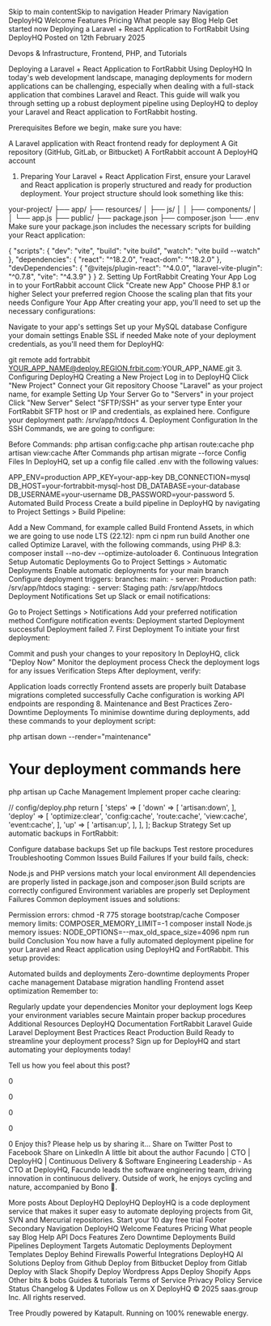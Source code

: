 Skip to main contentSkip to navigation
Header
Primary Navigation
DeployHQ
Welcome
Features
Pricing
What people say
Blog
Help
Get started now
Deploying a Laravel + React Application to FortRabbit Using DeployHQ
Posted on 12th February 2025

Devops & Infrastructure, Frontend, PHP, and Tutorials

Deploying a Laravel + React Application to FortRabbit Using DeployHQ
In today's web development landscape, managing deployments for modern applications can be challenging, especially when dealing with a full-stack application that combines Laravel and React. This guide will walk you through setting up a robust deployment pipeline using DeployHQ to deploy your Laravel and React application to FortRabbit hosting.

Prerequisites
Before we begin, make sure you have:

A Laravel application with React frontend ready for deployment
A Git repository (GitHub, GitLab, or Bitbucket)
A FortRabbit account
A DeployHQ account
1. Preparing Your Laravel + React Application
First, ensure your Laravel and React application is properly structured and ready for production deployment. Your project structure should look something like this:

your-project/
├── app/
├── resources/
│   ├── js/
│   │   ├── components/
│   │   └── app.js
├── public/
├── package.json
├── composer.json
└── .env
Make sure your package.json includes the necessary scripts for building your React application:

{
  "scripts": {
    "dev": "vite",
    "build": "vite build",
    "watch": "vite build --watch"
  },
  "dependencies": {
    "react": "^18.2.0",
    "react-dom": "^18.2.0"
  },
  "devDependencies": {
    "@vitejs/plugin-react": "^4.0.0",
    "laravel-vite-plugin": "^0.7.8",
    "vite": "^4.3.9"
  }
}
2. Setting Up FortRabbit
Creating Your App
Log in to your FortRabbit account
Click "Create new App"
Choose PHP 8.1 or higher
Select your preferred region
Choose the scaling plan that fits your needs
Configure Your App
After creating your app, you'll need to set up the necessary configurations:

Navigate to your app's settings
Set up your MySQL database
Configure your domain settings
Enable SSL if needed
Make note of your deployment credentials, as you'll need them for DeployHQ:

git remote add fortrabbit YOUR_APP_NAME@deploy.REGION.frbit.com:YOUR_APP_NAME.git
3. Configuring DeployHQ
Creating a New Project
Log in to DeployHQ
Click "New Project"
Connect your Git repository
Choose "Laravel" as your project name, for example
Setting Up Your Server
Go to "Servers" in your project
Click "New Server"
Select "SFTP/SSH" as your server type
Enter your FortRabbit SFTP host or IP and credentials, as explained here.
Configure your deployment path:
/srv/app/htdocs
4. Deployment Configuration
In the SSH Commands, we are going to configure:

Before Commands:
php artisan config:cache
php artisan route:cache
php artisan view:cache
After Commands
php artisan migrate --force
Config Files
In DeployHQ, set up a config file called .env with the following values:

APP_ENV=production
APP_KEY=your-app-key
DB_CONNECTION=mysql
DB_HOST=your-fortrabbit-mysql-host
DB_DATABASE=your-database
DB_USERNAME=your-username
DB_PASSWORD=your-password
5. Automated Build Process
Create a build pipeline in DeployHQ by navigating to Project Settings > Build Pipeline:

Add a New Command, for example called Build Frontend Assets, in which we are going to use node LTS (22.12):
npm ci
npm run build
Another one called Optimize Laravel, with the following commands, using PHP 8.3:
composer install --no-dev --optimize-autoloader
6. Continuous Integration Setup
Automatic Deployments
Go to Project Settings > Automatic Deployments
Enable automatic deployments for your main branch
Configure deployment triggers:
branches:
  main:
    - server: Production
      path: /srv/app/htdocs
  staging:
    - server: Staging
      path: /srv/app/htdocs
Deployment Notifications
Set up Slack or email notifications:

Go to Project Settings > Notifications
Add your preferred notification method
Configure notification events:
Deployment started
Deployment successful
Deployment failed
7. First Deployment
To initiate your first deployment:

Commit and push your changes to your repository
In DeployHQ, click "Deploy Now"
Monitor the deployment process
Check the deployment logs for any issues
Verification Steps
After deployment, verify:

Application loads correctly
Frontend assets are properly built
Database migrations completed successfully
Cache configuration is working
API endpoints are responding
8. Maintenance and Best Practices
Zero-Downtime Deployments
To minimise downtime during deployments, add these commands to your deployment script:

php artisan down --render="maintenance"
# Your deployment commands here
php artisan up
Cache Management
Implement proper cache clearing:

// config/deploy.php
return [
    'steps' => [
        'down' => [
            'artisan:down',
        ],
        'deploy' => [
            'optimize:clear',
            'config:cache',
            'route:cache',
            'view:cache',
            'event:cache',
        ],
        'up' => [
            'artisan:up',
        ],
    ],
];
Backup Strategy
Set up automatic backups in FortRabbit:

Configure database backups
Set up file backups
Test restore procedures
Troubleshooting Common Issues
Build Failures
If your build fails, check:

Node.js and PHP versions match your local environment
All dependencies are properly listed in package.json and composer.json
Build scripts are correctly configured
Environment variables are properly set
Deployment Failures
Common deployment issues and solutions:

Permission errors:
chmod -R 775 storage bootstrap/cache
Composer memory limits:
COMPOSER_MEMORY_LIMIT=-1 composer install
Node.js memory issues:
NODE_OPTIONS=--max_old_space_size=4096 npm run build
Conclusion
You now have a fully automated deployment pipeline for your Laravel and React application using DeployHQ and FortRabbit. This setup provides:

Automated builds and deployments
Zero-downtime deployments
Proper cache management
Database migration handling
Frontend asset optimization
Remember to:

Regularly update your dependencies
Monitor your deployment logs
Keep your environment variables secure
Maintain proper backup procedures
Additional Resources
DeployHQ Documentation
FortRabbit Laravel Guide
Laravel Deployment Best Practices
React Production Build
Ready to streamline your deployment process? Sign up for DeployHQ and start automating your deployments today!

Tell us how you feel about this post?

0

0

0

0

0
Enjoy this? Please help us by sharing it…
Share on Twitter
Post to Facebook
Share on LinkedIn
A little bit about the author
Facundo | CTO | DeployHQ | Continuous Delivery & Software Engineering Leadership - As CTO at DeployHQ, Facundo leads the software engineering team, driving innovation in continuous delivery. Outside of work, he enjoys cycling and nature, accompanied by Bono 🐶.

More posts
About DeployHQ
DeployHQ
DeployHQ is a code deployment service that makes it super easy to automate deploying projects from Git, SVN and Mercurial repositories.
Start your 10 day free trial
Footer
Secondary Navigation
DeployHQ
Welcome
Features
Pricing
What people say
Blog
Help
API Docs
Features
Zero Downtime Deployments
Build Pipelines
Deployment Targets
Automatic Deployments
Deployment Templates
Deploy Behind Firewalls
Powerful Integrations
DeployHQ AI
Solutions
Deploy from Github
Deploy from Bitbucket
Deploy from Gitlab
Deploy with Slack Shopify
Deploy Wordpress Apps
Deploy Shopify Apps
Other bits & bobs
Guides & tutorials
Terms of Service
Privacy Policy
Service Status
Changelog & Updates
Follow us on X
DeployHQ
© 2025 saas.group Inc. All rights reserved.

Tree
Proudly powered by Katapult. Running on 100% renewable energy.
